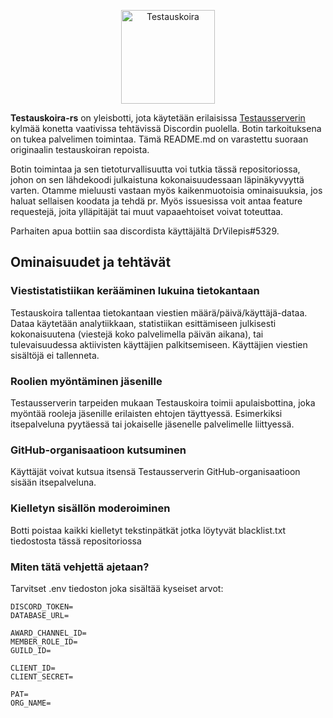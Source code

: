 <p align="center">
<img src="https://i.imgur.com/dT8RLvv.png" height="150" alt="Testauskoira">
</p>

**Testauskoira-rs** on yleisbotti, jota käytetään erilaisissa [Testausserverin](https://testausserveri.fi) kylmää konetta vaativissa tehtävissä Discordin puolella. Botin tarkoituksena on tukea palvelimen toimintaa. Tämä README.md on varastettu suoraan originaalin testauskoiran repoista.

Botin toimintaa ja sen tietoturvallisuutta voi tutkia tässä repositoriossa, johon on sen lähdekoodi julkaistuna kokonaisuudessaan läpinäkyvyyttä varten.
Otamme mieluusti vastaan myös kaikenmuotoisia ominaisuuksia, jos haluat sellaisen koodata ja tehdä pr. Myös issuesissa voit antaa feature requestejä, joita ylläpitäjät tai muut vapaaehtoiset voivat toteuttaa.

Parhaiten apua bottiin saa discordista käyttäjältä DrVilepis#5329.

## Ominaisuudet ja tehtävät

### Viestistatistiikan kerääminen lukuina tietokantaan

Testauskoira tallentaa tietokantaan viestien määrä/päivä/käyttäjä-dataa. Dataa käytetään analytiikkaan, statistiikan esittämiseen julkisesti kokonaisuutena (viestejä koko palvelimella päivän aikana), tai tulevaisuudessa aktiivisten käyttäjien palkitsemiseen. Käyttäjien viestien sisältöjä ei tallenneta.

### Roolien myöntäminen jäsenille

Testausserverin tarpeiden mukaan Testauskoira toimii apulaisbottina, joka myöntää rooleja jäsenille erilaisten ehtojen täyttyessä. Esimerkiksi itsepalveluna pyytäessä tai jokaiselle jäsenelle palvelimelle liittyessä.

### GitHub-organisaatioon kutsuminen

Käyttäjät voivat kutsua itsensä Testausserverin GitHub-organisaatioon sisään itsepalveluna.

### Kielletyn sisällön moderoiminen

Botti poistaa kaikki kielletyt tekstinpätkät jotka löytyvät blacklist.txt tiedostosta tässä repositoriossa

### Miten tätä vehjettä ajetaan?

Tarvitset .env tiedoston joka sisältää kyseiset arvot:
```
DISCORD_TOKEN=
DATABASE_URL=

AWARD_CHANNEL_ID=
MEMBER_ROLE_ID=
GUILD_ID=

CLIENT_ID=
CLIENT_SECRET=

PAT=
ORG_NAME=
```
